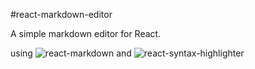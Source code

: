 #react-markdown-editor

A simple markdown editor for React.

using ![react-markdown](https://npmjs.org/package/react-markdown) and ![react-syntax-highlighter](https://npmjs.org/package/react-syntax-highlighter)